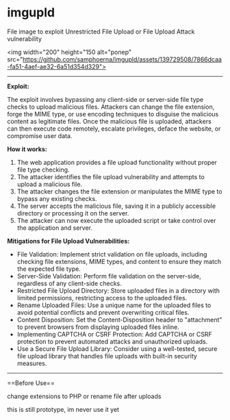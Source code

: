 # imgupld
File image to exploit Unrestricted File Upload or File Upload Attack vulnerability

<img width="200" height="150 alt="ponep" src="https://github.com/samphoerna/imgupld/assets/139729508/7866dcaa-fa51-4aef-ae32-6a51d354d329">

---

**Exploit:**

The exploit involves bypassing any client-side or server-side file type checks to upload malicious files. Attackers can change the file extension, forge the MIME type, or use encoding techniques to disguise the malicious content as legitimate files. Once the malicious file is uploaded, attackers can then execute code remotely, escalate privileges, deface the website, or compromise user data.

**How it works:**

1. The web application provides a file upload functionality without proper file type checking.
2. The attacker identifies the file upload vulnerability and attempts to upload a malicious file.
3. The attacker changes the file extension or manipulates the MIME type to bypass any existing checks.
4. The server accepts the malicious file, saving it in a publicly accessible directory or processing it on the server.
5. The attacker can now execute the uploaded script or take control over the application and server.

**Mitigations for File Upload Vulnerabilities:**

- File Validation: Implement strict validation on file uploads, including checking file extensions, MIME types, and content to ensure they match the expected file type.
- Server-Side Validation: Perform file validation on the server-side, regardless of any client-side checks.
- Restricted File Upload Directory: Store uploaded files in a directory with limited permissions, restricting access to the uploaded files.
- Rename Uploaded Files: Use a unique name for the uploaded files to avoid potential conflicts and prevent overwriting critical files.
- Content Disposition: Set the Content-Disposition header to "attachment" to prevent browsers from displaying uploaded files inline.
- Implementing CAPTCHA or CSRF Protection: Add CAPTCHA or CSRF protection to prevent automated attacks and unauthorized uploads.
- Use a Secure File Upload Library: Consider using a well-tested, secure file upload library that handles file uploads with built-in security measures.

---
==Before Use==

change extensions to PHP or rename file after uploads

this is still prototype, im never use it yet
